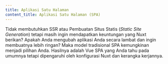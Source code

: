 ```yaml
---
title: Aplikasi Satu Halaman
content_title: Aplikasi Satu Halaman (SPA)
---
```

Tidak membutuhkan SSR atau Pembuatan Situs Statis (<em>Static Site Generation</em>) tetapi masih ingin mendapatkan keuntungan yang Nuxt berikan?
Apakah Anda mengubah aplikasi Anda secara lambat dan ingin membuatnya lebih ringan? Maka model tradisional SPA kemungkinan menjadi pilihan Anda.
Hasilnya adalah Vue SPA yang Anda tahu pada umumnya tetapi dipengaruhi oleh konfigurasi Nuxt dan kerangka kerjannya.
